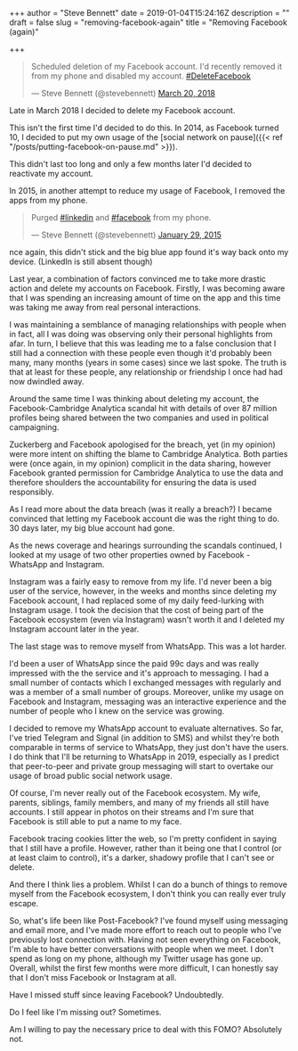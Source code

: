 +++
author = "Steve Bennett"
date = 2019-01-04T15:24:16Z
description = ""
draft = false
slug = "removing-facebook-again"
title = "Removing Facebook (again)"

+++

<blockquote class="twitter-tweet"><p lang="en" dir="ltr">Scheduled deletion of my Facebook account. I&#39;d recently removed it from my phone and disabled my account. <a href="https://twitter.com/hashtag/DeleteFacebook?src=hash&amp;ref_src=twsrc%5Etfw">#DeleteFacebook</a></p>&mdash; Steve Bennett (@stevebennett) <a href="https://twitter.com/stevebennett/status/976019846889705472?ref_src=twsrc%5Etfw">March 20, 2018</a></blockquote>
<script async src="https://platform.twitter.com/widgets.js" charset="utf-8"></script>

Late in March 2018 I decided to delete my Facebook account. 

This isn't the first time I'd decided to do this. In 2014, as Facebook turned 10, I decided to put my own usage of the [social network on pause]({{< ref "/posts/putting-facebook-on-pause.md" >}}). 

This didn't last too long and only a few months later I'd decided to reactivate my account. 

In 2015, in another attempt to reduce my usage of Facebook, I removed the apps from my phone.

<blockquote class="twitter-tweet"><p lang="en" dir="ltr">Purged <a href="https://twitter.com/hashtag/linkedin?src=hash&amp;ref_src=twsrc%5Etfw">#linkedin</a> and <a href="https://twitter.com/hashtag/facebook?src=hash&amp;ref_src=twsrc%5Etfw">#facebook</a> from my phone.</p>&mdash; Steve Bennett (@stevebennett) <a href="https://twitter.com/stevebennett/status/560709236544770048?ref_src=twsrc%5Etfw">January 29, 2015</a></blockquote>
<script async src="https://platform.twitter.com/widgets.js" charset="utf-8"></script>

nce again, this didn't stick and the big blue app found it's way back onto my device. (LinkedIn is still absent though)

Last year, a combination of factors convinced me to take more drastic action and delete my accounts on Facebook. Firstly, I was becoming aware that I was spending an increasing amount of time on the app and this time was taking me away from real personal interactions. 

I was maintaining a semblance of managing relationships with people when in fact, all I was doing was observing only their personal highlights from afar. In turn, I believe that this was leading me to a false conclusion that I still had a connection with these people even though it'd probably been many, many months (years in some cases) since we last spoke. The truth is that at least for these people, any relationship or friendship I once had had now dwindled away.

Around the same time I was thinking about deleting my account, the Facebook-Cambridge Analytica scandal hit with details of over 87 million profiles being shared between the two companies and used in political campaigning. 

Zuckerberg and Facebook apologised for the breach, yet (in my opinion) were more intent on shifting the blame to Cambridge Analytica. Both parties were (once again, in my opinion) complicit in the data sharing, however Facebook granted permission for Cambridge Analytica to use the data and therefore shoulders the accountability for ensuring the data is used responsibly.

As I read more about the data breach (was it really a breach?) I became convinced that letting my Facebook account die was the right thing to do. 30 days later, my big blue account had gone.

As the news coverage and hearings surrounding the scandals continued, I looked at my usage of two other properties owned by Facebook - WhatsApp and Instagram. 

Instagram was a fairly easy to remove from my life. I'd never been a big user of the service, however, in the weeks and months since deleting my Facebook account, I had replaced some of my daily feed-lurking with Instagram usage. I took the decision that the cost of being part of the Facebook ecosystem (even via Instagram) wasn't worth it and I deleted my Instagram account later in the year.

The last stage was to remove myself from WhatsApp. This was a lot harder.

I'd been a user of WhatsApp since the paid 99c days and was really impressed with the the service and it's approach to messaging. I had a small number of contacts which I exchanged messages with regularly and was a member of a small number of groups. Moreover, unlike my usage on Facebook and Instagram, messaging was an interactive experience and the number of people who I knew on the service was growing.

I decided to remove my WhatsApp account to evaluate alternatives. So far, I've tried Telegram and Signal (in addition to SMS) and whilst they're both comparable in terms of service to WhatsApp, they just don't have the users. I do think that I'll be returning to WhatsApp in 2019, especially as I predict that peer-to-peer and private group messaging will start to overtake our usage of broad public social network usage.

Of course, I'm never really out of the Facebook ecosystem. My wife, parents, siblings, family members, and many of my friends all still have accounts. I still appear in photos on their streams and I'm sure that Facebook is still able to put a name to my face. 

Facebook tracing cookies litter the web, so I'm pretty confident in saying that I still have a profile. However, rather than it being one that I control (or at least claim to control), it's a darker, shadowy profile that I can't see or delete.

And there I think lies a problem. Whilst I can do a bunch of things to remove myself from the Facebook ecosystem, I don't think you can really ever truly escape. 

So, what's life been like Post-Facebook? I've found myself using messaging and email more, and I've made more effort to reach out to people who I've previously lost connection with. Having not seen everything on Facebook, I'm able to have better conversations with people when we meet. I don't spend as long on my phone, although my Twitter usage has gone up. Overall, whilst the first few months were more difficult, I can honestly say that I don't miss Facebook or Instagram at all.

Have I missed stuff since leaving Facebook? Undoubtedly.

Do I feel like I'm missing out? Sometimes.

Am I willing to pay the necessary price to deal with this FOMO? Absolutely not.
